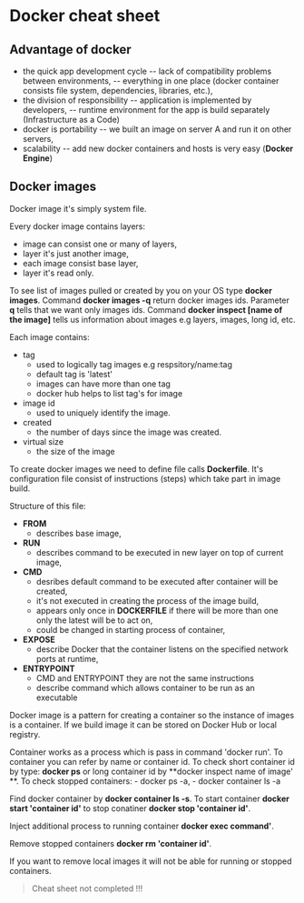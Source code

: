 # Docker cheat sheet

## Advantage of docker
 - the quick app development cycle
   -- lack of compatibility problems between environments,
   -- everything in one place (docker container consists file system, dependencies, libraries, etc.),
 - the division of responsibility
   -- application is implemented by developers,
   -- runtime environment for the app is build separately (Infrastructure as a Code)
 - docker is portability
   -- we built an image on server A and run it on other servers,
 - scalability
   -- add new docker containers and hosts is very easy (**Docker Engine**)

## Docker images
Docker image it's simply system file.

Every docker image contains layers:
- image can consist one or many of layers,
- layer it's just another image,
- each image consist base layer,
- layer it's read only. 

To see list of images pulled or created by you on your OS type **docker images**. Command **docker images -q** return docker images ids. Parameter **q** tells that we want only images ids. Command **docker inspect [name of the image]** tells us information about images e.g layers, images, long id, etc.

Each image contains:
- tag  
  - used to logically tag images e.g respsitory/name:tag
  - default tag is 'latest'
  - images can have more than one tag
  - docker hub helps to list tag's for image
- image id
  - used to uniquely identify the image.
- created 
  - the number of days since the image was created.
- virtual size 
  - the size of the image 

To create docker images we need to define file calls **Dockerfile**. It's configuration file consist of instructions (steps) which take part in image build.

Structure of this file:
- **FROM**
  - describes base image,
- **RUN**
  - describes command to be executed in new layer on top of current image,
- **CMD**
  - desribes default command to be executed after container will be created,
  - it's not executed in creating the process of the image build,
  - appears only once in **DOCKERFILE** if there will be more than one only the latest will be to act on,
  - could be changed in starting process of container,
- **EXPOSE**
  - describe Docker that the container listens on the specified network ports at runtime,
- **ENTRYPOINT**
  - CMD and ENTRYPOINT they are not the same instructions
  - describe command which allows container to be run as an executable 
 
 Docker image is a pattern for creating a container so the instance of images is a container. If we build image it can be stored on Docker Hub or local registry. 

Container works as a process which is pass in command 'docker run'. To container you can refer by name or container id.
To check short container id by type: **docker ps** or long container id by **docker inspect name of image' **.  To check stopped containers:
	- docker ps -a,
	- docker container ls -a

Find docker container by **docker container ls -s**. To start container **docker start 'container id'** to stop conatiner **docker stop 'container id'**.

Inject additional process to running container **docker exec <containerID> command'**.

Remove stopped containers **docker rm 'container id'**.

If you want to remove local images it will not be able for running or stopped containers. 

> Cheat sheet not completed !!!
